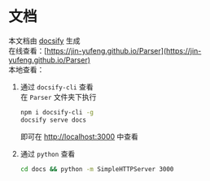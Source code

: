 # 文档  
本文档由 [docsify](https://docsify.js.org/#/) 生成  
在线查看：[https://jin-yufeng.github.io/Parser](https://jin-yufeng.github.io/Parser)  
本地查看：  
1. 通过 `docsify-cli` 查看  
   在 `Parser` 文件夹下执行  
   
   ```bash
   npm i docsify-cli -g
   docsify serve docs
   ```
   即可在 [http://localhost:3000](http://localhost:3000) 中查看  
2. 通过 `python` 查看  
   
   ```bash
   cd docs && python -m SimpleHTTPServer 3000
   ```